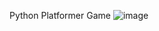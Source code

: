 Python Platformer Game
![image](https://user-images.githubusercontent.com/78382313/207700482-85b01394-dc90-43d4-99a2-45a96e8341f4.png)
